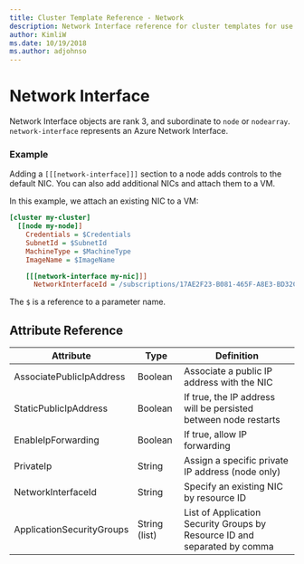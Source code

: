```yaml
---
title: Cluster Template Reference - Network
description: Network Interface reference for cluster templates for use with Azure CycleCloud
author: KimliW
ms.date: 10/19/2018
ms.author: adjohnso
---
```


# Network Interface

Network Interface objects are rank 3, and subordinate to `node` or `nodearray`. `network-interface` represents an Azure Network Interface.

### Example

Adding a `[[[network-interface]]]` section to a node adds controls to the default NIC. You can also add additional NICs and attach them to a VM.

In this example, we attach an existing NIC to a VM:

``` ini
[cluster my-cluster]
  [[node my-node]]
    Credentials = $Credentials
    SubnetId = $SubnetId
    MachineType = $MachineType
    ImageName = $ImageName

    [[[network-interface my-nic]]]
      NetworkInterfaceId = /subscriptions/17AE2F23-B081-465F-A8E3-BD32C0349788/resourceGroups/my-rg/providers/Microsoft.Network/networkInterfaces/my-nic
```

The `$` is a reference to a parameter name.

## Attribute Reference

Attribute | Type | Definition
------ | ----- | ----------
AssociatePublicIpAddress | Boolean | Associate a public IP address with the NIC
StaticPublicIpAddress | Boolean | If true, the IP address will be persisted between node restarts
EnableIpForwarding | Boolean | If true, allow IP forwarding
PrivateIp | String | Assign a specific private IP address (node only)
NetworkInterfaceId | String | Specify an existing NIC by resource ID
ApplicationSecurityGroups | String (list) | List of Application Security Groups by Resource ID and separated by comma
